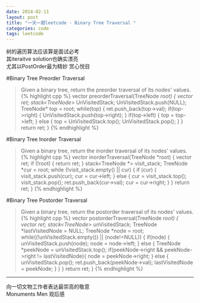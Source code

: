```yaml
---
date: 2014-02-11
layout: post
title: "一天一题leetcode - Binary Tree Traversal "
categories: code
tags: leetcode
---
```


树的遍历算法应该算是面试必考   
其iteraitve solution也确实漂亮   
尤其以PostOrder最为精妙 赏心悦目   
<!--more-->

#Binary Tree Preorder Traversal   
>Given a binary tree, return the preorder traversal of its nodes' values.   
{% highlight cpp %}
vector<int> preorderTraversal(TreeNode *root) {
    vector<int> ret;
    stack<TreeNode*> UnVisitedStack;
    UnVisitedStack.push(NULL);
    TreeNode* top = root;
    while(top) {
        ret.push_back(top->val);
        if(top->right) {
            UnVisitedStack.push(top->right);
        }
        if(top->left) {
            top = top->left;
        } else {
            top = UnVisitedStack.top();
            UnVisitedStack.pop();
        }
    }
    return ret;
}
{% endhighlight %}

#Binary Tree Inorder Traversal
>Given a binary tree, return the inorder traversal of its nodes' values.   
{% highlight cpp %}
vector<int> inorderTraversal(TreeNode *root) {
    vector<int> ret;
    if (!root) {
        return ret;
    }
    stack<TreeNode *> visit_stack;
    TreeNode *cur = root;
    while (!visit_stack.empty() || cur) {
        if (cur) {
            visit_stack.push(cur);
            cur = cur->left;
        } else {
            cur = visit_stack.top();
            visit_stack.pop();
            ret.push_back(cur->val);
            cur = cur->right;
        }
    }
    return ret;
}
{% endhighlight %}

#Binary Tree Postorder Traversal
>Given a binary tree, return the postorder traversal of its nodes' values.   
{% highlight cpp %}
vector<int> postorderTraversal(TreeNode *root) {
    vector<int> ret;
    stack<TreeNode*> unVisitedStack;
    TreeNode *lastVisitedNode = NULL;
    TreeNode *node = root;
    while((!unVisitedStack.empty()) || (node!=NULL)) {
        if(node) {
            unVisitedStack.push(node);
            node = node->left;
        } else {
            TreeNode *peekNode = unVisitedStack.top();
            if(peekNode->right && peekNode->right != lastVisitedNode){
                node = peekNode->right;
            } else {
                unVisitedStack.pop();
                ret.push_back(peekNode->val);
                lastVisitedNode = peekNode;
            }
        }
    }
    return ret;
}
{% endhighlight %}

---
向一切文物工作者表达最崇高的敬意   
Monuments Men 观后感
